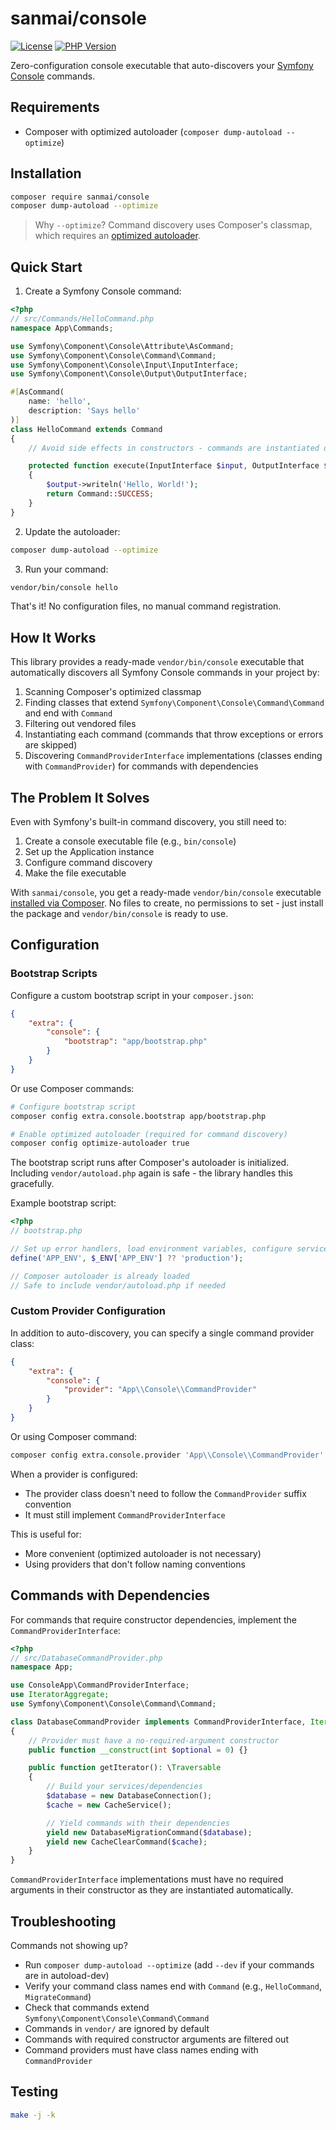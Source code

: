 # sanmai/console

[![License](https://img.shields.io/github/license/sanmai/console.svg)](LICENSE)
[![PHP Version](https://img.shields.io/packagist/php-v/sanmai/console.svg)](https://packagist.org/packages/sanmai/console)

Zero-configuration console executable that auto-discovers your [Symfony Console](https://github.com/symfony/console) commands.

## Requirements

- Composer with optimized autoloader (`composer dump-autoload --optimize`)

## Installation

```bash
composer require sanmai/console
composer dump-autoload --optimize
```

> Why `--optimize`? Command discovery uses Composer's classmap, which requires an [optimized autoloader](https://getcomposer.org/doc/articles/autoloader-optimization.md).

## Quick Start

1. Create a Symfony Console command:

```php
<?php
// src/Commands/HelloCommand.php
namespace App\Commands;

use Symfony\Component\Console\Attribute\AsCommand;
use Symfony\Component\Console\Command\Command;
use Symfony\Component\Console\Input\InputInterface;
use Symfony\Component\Console\Output\OutputInterface;

#[AsCommand(
    name: 'hello',
    description: 'Says hello'
)]
class HelloCommand extends Command
{
    // Avoid side effects in constructors - commands are instantiated during discovery.

    protected function execute(InputInterface $input, OutputInterface $output): int
    {
        $output->writeln('Hello, World!');
        return Command::SUCCESS;
    }
}
```

2. Update the autoloader:

```bash
composer dump-autoload --optimize
```

3. Run your command:

```bash
vendor/bin/console hello
```

That's it! No configuration files, no manual command registration.

## How It Works

This library provides a ready-made `vendor/bin/console` executable that automatically discovers all Symfony Console commands in your project by:

1. Scanning Composer's optimized classmap
2. Finding classes that extend `Symfony\Component\Console\Command\Command` and end with `Command`
3. Filtering out vendored files
4. Instantiating each command (commands that throw exceptions or errors are skipped)
5. Discovering `CommandProviderInterface` implementations (classes ending with `CommandProvider`) for commands with dependencies

## The Problem It Solves

Even with Symfony's built-in command discovery, you still need to:
1. Create a console executable file (e.g., `bin/console`)
2. Set up the Application instance
3. Configure command discovery
4. Make the file executable

With `sanmai/console`, you get a ready-made `vendor/bin/console` executable [installed via Composer](https://packagist.org/packages/sanmai/console). No files to create, no permissions to set - just install the package and `vendor/bin/console` is ready to use.

## Configuration

### Bootstrap Scripts

Configure a custom bootstrap script in your `composer.json`:

```json
{
    "extra": {
        "console": {
            "bootstrap": "app/bootstrap.php"
        }
    }
}
```

Or use Composer commands:

```bash
# Configure bootstrap script
composer config extra.console.bootstrap app/bootstrap.php

# Enable optimized autoloader (required for command discovery)
composer config optimize-autoloader true
```

The bootstrap script runs after Composer's autoloader is initialized. Including `vendor/autoload.php` again is safe - the library handles this gracefully.

Example bootstrap script:

```php
<?php
// bootstrap.php

// Set up error handlers, load environment variables, configure services
define('APP_ENV', $_ENV['APP_ENV'] ?? 'production');

// Composer autoloader is already loaded
// Safe to include vendor/autoload.php if needed
```

### Custom Provider Configuration

In addition to auto-discovery, you can specify a single command provider class:

```json
{
    "extra": {
        "console": {
            "provider": "App\\Console\\CommandProvider"
        }
    }
}
```

Or using Composer command:

```bash
composer config extra.console.provider 'App\\Console\\CommandProvider'
```

When a provider is configured:
- The provider class doesn't need to follow the `CommandProvider` suffix convention
- It must still implement `CommandProviderInterface`

This is useful for:
- More convenient (optimized autoloader is not necessary)
- Using providers that don't follow naming conventions

## Commands with Dependencies

For commands that require constructor dependencies, implement the `CommandProviderInterface`:

```php
<?php
// src/DatabaseCommandProvider.php
namespace App;

use ConsoleApp\CommandProviderInterface;
use IteratorAggregate;
use Symfony\Component\Console\Command\Command;

class DatabaseCommandProvider implements CommandProviderInterface, IteratorAggregate
{
    // Provider must have a no-required-argument constructor
    public function __construct(int $optional = 0) {}

    public function getIterator(): \Traversable
    {
        // Build your services/dependencies
        $database = new DatabaseConnection();
        $cache = new CacheService();

        // Yield commands with their dependencies
        yield new DatabaseMigrationCommand($database);
        yield new CacheClearCommand($cache);
    }
}
```

`CommandProviderInterface` implementations must have no required arguments in their constructor as they are instantiated automatically.

## Troubleshooting

Commands not showing up?
- Run `composer dump-autoload --optimize` (add `--dev` if your commands are in autoload-dev)
- Verify your command class names end with `Command` (e.g., `HelloCommand`, `MigrateCommand`)
- Check that commands extend `Symfony\Component\Console\Command\Command`
- Commands in `vendor/` are ignored by default
- Commands with required constructor arguments are filtered out
- Command providers must have class names ending with `CommandProvider`

## Testing

```bash
make -j -k
```
